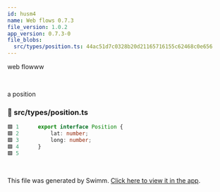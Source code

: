 ```yaml
---
id: husm4
name: Web flows 0.7.3
file_version: 1.0.2
app_version: 0.7.3-0
file_blobs:
  src/types/position.ts: 44ac51d7c0328b20d21165716155c62468c0e656
---
```


web flowww

<br/>

a position
<!-- NOTE-swimm-snippet: the lines below link your snippet to Swimm -->
### 📄 src/types/position.ts
```typescript
🟩 1      export interface Position {
🟩 2          lat: number;
🟩 3          long: number;
🟩 4      }
🟩 5      
```

<br/>

This file was generated by Swimm. [Click here to view it in the app](https://swimm-web-app.web.app/repos/Z2l0aHViJTNBJTNBc3Rva2Utd2VhdGhlciUzQSUzQUFkZGllQ29oZW4=/docs/husm4).